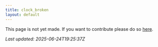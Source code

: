 ```yaml
---
title: clock_broken
layout: default
---
```


This page is not yet made. If you want to contribute please do so [here](https://github.com/CrazyH2/Bigstone/blob/wiki/components/clock_broken.md).

_Last updated: 2025-06-24T19:25:37Z_
